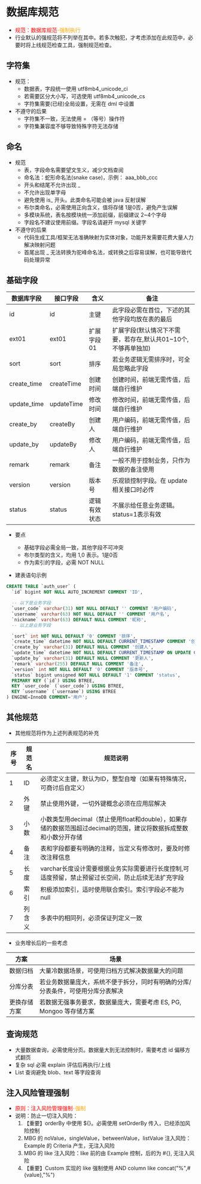 # 数据库规范

- <span style="color:red">规范：数据库规范</span><span style="color:orange">-强制执行</span>
- 行业默认的强规范将不列举在其中。若多次触犯，才考虑添加在此规范中，必要时将上线规范检查工具，强制规范检查。

## 字符集

- 规范：
  - 数据表，字段统一使用 utf8mb4_unicode_ci
  - 若需要区分大小写，可选使用 utf8mb4_unicode_cs
  - 字符集需要(已经)全局设置，无需在 dml 中设置
- 不遵守的后果
  - 字符集不一致，无法使用 = （等号）操作符
  - 字符集兼容度不够导致特殊字符无法存储

## 命名

- 规范
  - 表，字段命名需要望文生义，减少文档查阅
  - 命名法：蛇形命名法(snake case)，示例： aaa_bbb_ccc
  - 开头和结尾不允许出现 _
  - 不允许出现单字母
  - 避免使用 is_ 开头。此类命名可能会被 java 反射误解
  - 布尔类命名，必需使用正向含义，值将存储 1是0否，避免产生误解
  - 多模块系统，表名按模块统一添加前缀，前缀建议 2~4个字母
  - 字段名不建议使用前缀。字段名请避开 mysql 关键字
- 不遵守的后果
  - 代码生成工具/框架无法准确映射为实体对象，功能开发需要花费大量人力解决映射问题
  - 首尾出现 _ 无法转换为驼峰命名法，或转换之后容易误解，也可能导致代码处理异常

## 基础字段

| 数据库字段       | 接口字段       | 含义     | 备注                                   |
|-------------|------------|--------|--------------------------------------|
| id          | id         | 主键     | 此字段必需在首位，下述的其他字段均放在表的最后              |
| ext01       | ext01      | 扩展字段01 | 扩展字段(默认情况下不需要，若存在,默认共01~10个, 不够再单独加) |
| sort        | sort       | 排序     | 若业务逻辑无需排序时，可全局忽略此字段                  |
| create_time | createTime | 创建时间   | 创建时间，前端无需传值，后端自行维护                   |
| update_time | updateTime | 修改时间   | 修改时间，前端无需传值，后端自行维护                   |
| create_by   | createBy   | 创建人    | 用户编码，前端无需传值，后端自行维护                   |
| update_by   | updateBy   | 修改人    | 用户编码，前端无需传值，后端自行维护                   |
| remark      | remark     | 备注     | 一般不用于控制业务，只作为数据的备注使用                 |
| version     | version    | 版本号    | 乐观锁控制字段。在 update 相关接口时必传             |
| status      | status     | 逻辑有效状态 | 不展示给任意业务逻辑。status=1表示有效              |


- 要点
  - 基础字段必需全局一致，其他字段不可冲突
  - 布尔类型的含义，均用 1,0 表示。1是0否
  - 作为索引的字段，必需 NOT NULL


- 建表语句示例

```sql
CREATE TABLE `auth_user` (
  `id` bigint NOT NULL AUTO_INCREMENT COMMENT 'ID',

  -- 以下是业务字段
  `user_code` varchar(31) NOT NULL DEFAULT '' COMMENT '用户编码',
  `username` varchar(63) NOT NULL DEFAULT '' COMMENT '用户名',
  `nickname` varchar(63) DEFAULT NULL COMMENT '昵称',
  -- 以上是业务字段

  `sort` int NOT NULL DEFAULT '0' COMMENT '排序',
  `create_time` datetime NOT NULL DEFAULT CURRENT_TIMESTAMP COMMENT '创建时间',
  `create_by` varchar(31) DEFAULT NULL COMMENT '创建人',
  `update_time` datetime NOT NULL DEFAULT CURRENT_TIMESTAMP ON UPDATE CURRENT_TIMESTAMP COMMENT '更新时间',
  `update_by` varchar(31) DEFAULT NULL COMMENT '更新人',
  `remark` varchar(255) DEFAULT NULL COMMENT '备注',
  `version` int NOT NULL DEFAULT '0' COMMENT '版本号',
  `status` bigint unsigned NOT NULL DEFAULT '1' COMMENT 'status',
  PRIMARY KEY (`id`) USING BTREE,
  KEY `user_code` (`user_code`) USING BTREE,
  KEY `username` (`username`) USING BTREE
) ENGINE=InnoDB COMMENT='用户';
```


## 其他规范

- 其他规范将作为上述列表规范的补充

| 序号 | 规范名 | 规范说明                                                                  |
|----|-----|-----------------------------------------------------------------------|
| 1  | ID  | 必须定义主键，默认为ID，整型自增（如果有特殊情况，可商讨后自定义）                                    |
| 2  | 外键  | 禁止使用外键，一切外键概念必须在应用层解决                                                 |
| 3  | 小数  | 小数类型用decimal（禁止使用float和double），如果存储的数据范围超过decimal的范围，建议将数据拆成整数和小数分开存储 |
| 4  | 备注  | 表和字段都要有明确的注释，当定义有修改时，要及时修改注释信息                                        |
| 5  | 长度  | varchar长度设计需要根据业务实际需要进行长度控制,可适度预留，禁止预留过长空间，防止后续无法扩充字段                 |
| 6  | 索引  | 积极添加索引，适时使用联合索引。索引字段必不能为 null                                         |
| 7  | 列含义 | 多表中的相同列，必须保证列定义一致                                                     |

- 业务增长后的一些考虑

| 方案     | 场景                                        |
|--------|-------------------------------------------|
| 数据归档   | 大量冷数据场景，可使用归档方式解决数据量大的问题                  |
| 分库分表   | 若业务数据量庞大，系统不便于拆分，同时有明确的分库/分表条件，可使用分库分表解决  |
| 更换存储方案 | 若数据无强事务要求，数据量庞大，需要考虑 ES, PG, Mongoo 等存储方案 |


## 查询规范

- 大量数据查询，必需使用分页。数据量大到无法控制时，需要考虑 id 偏移方式翻页
- 复杂 sql 必需 explain 评估后再执行/上线
- List 查询避免 blob、text 等字段查询


## 注入风险管理强制

- <span style="color:red">原则：注入风险管理强制</span><span style="color:orange">-强制</span>
- 说明：防止一切注入风险：
    1. 【重要】orderBy 中使用 ${}。必需使用 setOrderBy 传入，已经添加风险控制
    2. MBG 的 noValue，singleValue，betweenValue，listValue 注入风险：Example 的 Criteria 产生，无注入风险
    3. MBG 的 like 注入风险：like 前的由 Example 控制，后的为 #{}, 无注入风险
    4. 【重要】Custom 实现的 like 强制使用 AND column like concat("%",#{value},"%")

